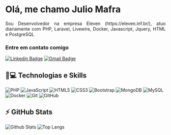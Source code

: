 <h1 align = "justify"> Olá, me chamo Julio Mafra</h1>
  <p align = "justify">Sou Desenvolvedor na empresa Eleven (https://eleven.inf.br/), atuo diariamente com PHP, Laravel, Livewire, Docker, Javascript, Jquery, HTML e PostgreSQL</p>


### Entre em contato comigo
[![Linkedin Badge](https://img.shields.io/badge/-julio-blue?style=flat-square&logo=Linkedin&logoColor=white&link=https://www.linkedin.com/in/julio-mafra-935297200/)](https://www.linkedin.com/in/julio-mafra-935297200/)
[![Gmail Badge](https://img.shields.io/badge/-julioclmafra@gmail.com-c14438?style=flat-square&logo=Gmail&logoColor=white&link=mailto:julioclmafra@gmail.com)](mailto:julioclmafra@gmail.com)

## 🚀💻 Technologias e Skills
![PHP](https://img.shields.io/badge/-PHP-black?style=flat-square&logo=php)
![JavaScript](https://img.shields.io/badge/-JavaScript-black?style=flat-square&logo=javascript)
![HTML5](https://img.shields.io/badge/-HTML5-E34F26?style=flat-square&logo=html5&logoColor=white)
![CSS3](https://img.shields.io/badge/-CSS3-1572B6?style=flat-square&logo=css3)
![Bootstrap](https://img.shields.io/badge/-Bootstrap-563D7C?style=flat-square&logo=bootstrap)
![MongoDB](https://img.shields.io/badge/-MongoDB-black?style=flat-square&logo=mongodb)
![MySQL](https://img.shields.io/badge/-MySQL-black?style=flat-square&logo=mysql)
![Docker](https://img.shields.io/badge/-Docker-black?style=flat-square&logo=docker)
![Git](https://img.shields.io/badge/-Git-black?style=flat-square&logo=git)
![GitHub](https://img.shields.io/badge/-GitHub-181717?style=flat-square&logo=github)

## ⚡ GitHub Stats

![Github Stats](https://github-readme-stats.vercel.app/api?username=julioclma&show_icons=true&count_private=true&show_icons=true&include_all_commits=true)
![Top Langs](https://github-readme-stats.vercel.app/api/top-langs/?username=Julioclma&hide=TeX&layout=compact)
